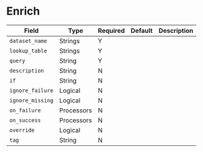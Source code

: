 # Enrich

|Field|Type|Required|Default|Description|
|---|---|---|---|---|
|`dataset_name`|Strings|Y|||
|`lookup_table`|Strings|Y|||
|`query`|String|Y|||
|`description`|String|N|||
|`if`|String|N|||
|`ignore_failure`|Logical|N|||
|`ignore_missing`|Logical|N|||
|`on_failure`|Processors|N|||
|`on_success`|Processors|N|||
|`override`|Logical|N|||
|`tag`|String|N|||
